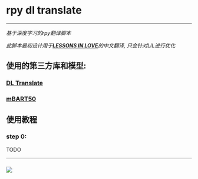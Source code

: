 # rpy dl translate

---
*基于深度学习的rpy翻译脚本*

*此脚本最初设计用于[**LESSONS IN LOVE**](https://subscribestar.adult/selebus)的中文翻译, 只会针对LIL进行优化*

## 使用的第三方库和模型:
### [DL Translate](https://github.com/xhluca/dl-translate)<br>
### [mBART50](https://huggingface.co/facebook/mbart-large-50-many-to-one-mmt)<br>

## 使用教程

### step 0:
TODO

---
### [![](https://via.placeholder.com/70/0D1117/FF00FF?text=:%29)](https://subscribestar.adult/selebus)<br>